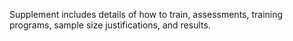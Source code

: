 Supplement includes details of how to train, assessments, training programs, sample size justifications, and results. 
